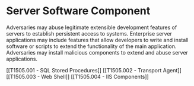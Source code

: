 # Server Software Component

Adversaries may abuse legitimate extensible development features of servers to establish persistent access to systems. Enterprise server applications may include features that allow developers to write and install software or scripts to extend the functionality of the main application. Adversaries may install malicious components to extend and abuse server applications.

[[T1505.001 - SQL Stored Procedures]]
[[T1505.002 - Transport Agent]]
[[T1505.003 - Web Shell]]
[[T1505.004 - IIS Components]]